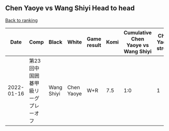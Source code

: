 ## Chen Yaoye vs Wang Shiyi Head to head

[Back to ranking](../../index.md)




| **Date** | **Comp** | **Black** | **White** | **Game result** | **Komi** | **Cumulative Chen Yaoye vs Wang Shiyi** | **Chen Yaoye streak** | **Wang Shiyi streak** | 
| --- | --- | --- | --- | --- | --- | --- | --- | --- |
| 2022-01-16 | 第23回中国囲碁甲級リーグプレーオフ | Wang Shiyi | Chen Yaoye | W+R | 7.5 | 1:0 | 1 | 0 |





